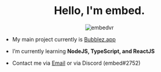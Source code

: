 <h1 align="center">Hello, I'm embed.</h1>
<p align="center"> <img src="https://komarev.com/ghpvc/?username=embedvr" alt="embedvr" /> </p>

- My main project currently is [Bubblez.app](https://bubblez.app)

- I’m currently learning **NodeJS, TypeScript, and ReactJS**

- Contact me via [Email](mailto:brydon@astolfo.co) or via Discord (embed#2752)

